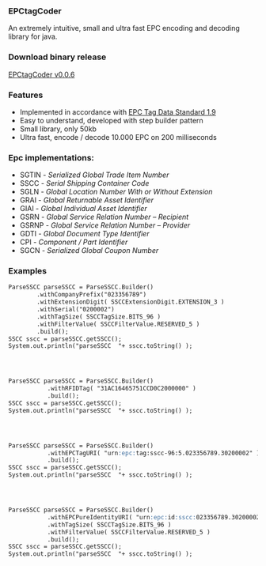 

### EPCtagCoder

An extremely intuitive, small and ultra fast EPC encoding and decoding library for java. 

### Download binary release
[EPCtagCoder v0.0.6](https://github.com/jlcout/epctagcoder/releases)

### Features

- Implemented in accordance with [EPC Tag Data Standard 1.9](http://www.gs1.org/epc/tag-data-standard)
- Easy to understand, developed with step builder pattern
- Small library, only 50kb
- Ultra fast, encode / decode 10.000 EPC on 200 milliseconds


### Epc implementations:

- SGTIN - _Serialized Global Trade Item Number_
- SSCC  - _Serial Shipping Container Code_
- SGLN  - _Global Location Number With or Without Extension_
- GRAI  - _Global Returnable Asset Identifier_
- GIAI  - _Global Individual Asset Identifier_
- GSRN  - _Global Service Relation Number – Recipient_
- GSRNP - _Global Service Relation Number – Provider_
- GDTI  - _Global Document Type Identifier_
- CPI   - _Component / Part Identifier_
- SGCN  - _Serialized Global Coupon Number_


### Examples

```markdown
ParseSSCC parseSSCC = ParseSSCC.Builder()
		.withCompanyPrefix("023356789")
		.withExtensionDigit( SSCCExtensionDigit.EXTENSION_3 )
		.withSerial("0200002")
		.withTagSize( SSCCTagSize.BITS_96 )
		.withFilterValue( SSCCFilterValue.RESERVED_5 )
		.build();
SSCC sscc = parseSSCC.getSSCC();
System.out.println("parseSSCC  "+ sscc.toString() );




ParseSSCC parseSSCC = ParseSSCC.Builder()
		   .withRFIDTag( "31AC16465751CCD0C2000000" )
		   .build();
SSCC sscc = parseSSCC.getSSCC();
System.out.println("parseSSCC  "+ sscc.toString() );




ParseSSCC parseSSCC = ParseSSCC.Builder()
		   .withEPCTagURI( "urn:epc:tag:sscc-96:5.023356789.30200002" )
		   .build();
SSCC sscc = parseSSCC.getSSCC();
System.out.println("parseSSCC  "+ sscc.toString() );




ParseSSCC parseSSCC = ParseSSCC.Builder()
		   .withEPCPureIdentityURI( "urn:epc:id:sscc:023356789.30200002" )
		   .withTagSize( SSCCTagSize.BITS_96 )
		   .withFilterValue( SSCCFilterValue.RESERVED_5 )
		   .build();
SSCC sscc = parseSSCC.getSSCC();
System.out.println("parseSSCC  "+ sscc.toString() );

```

